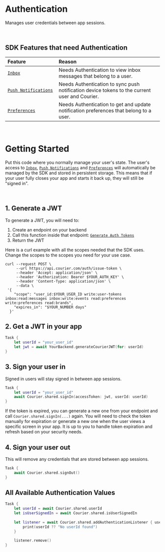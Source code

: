 # Authentication

Manages user credentials between app sessions.

&emsp;

## SDK Features that need Authentication

<table>
    <thead>
        <tr>
            <th width="250px" align="left">Feature</th>
            <th width="800px" align="left">Reason</th>
        </tr>
    </thead>
    <tbody>
        <tr width="600px">
            <td align="left">
                <a href="https://github.com/trycourier/courier-ios/blob/master/Docs/Inbox.md">
                    <code>Inbox</code>
                </a>
            </td>
            <td align="left">
                Needs Authentication to view inbox messages that belong to a user.
            </td>
        </tr>
        <tr width="600px">
            <td align="left">
                <a href="https://github.com/trycourier/courier-ios/blob/master/Docs/PushNotifications.md">
                    <code>Push Notifications</code>
                </a>
            </td>
            <td align="left">
                Needs Authentication to sync push notification device tokens to the current user and Courier.
            </td>
        </tr>
        <tr width="600px">
            <td align="left">
                <a href="https://github.com/trycourier/courier-ios/blob/master/Docs/Preferences.md">
                    <code>Preferences</code>
                </a>
            </td>
            <td align="left">
                Needs Authentication to get and update notification preferences that belong to a user.
            </td>
        </tr>
    </tbody>
</table>

&emsp;

# Getting Started

Put this code where you normally manage your user's state. The user's access to [`Inbox`](https://github.com/trycourier/courier-ios/blob/master/Docs/Inbox.md), [`Push Notifications`](https://github.com/trycourier/courier-ios/blob/master/Docs/PushNotifications.md) and [`Preferences`](https://github.com/trycourier/courier-ios/blob/master/Docs/Preferences.md) will automatically be managed by the SDK and stored in persistent storage. This means that if your user fully closes your app and starts it back up, they will still be "signed in".

&emsp;

## 1. Generate a JWT

To generate a JWT, you will need to:
1. Create an endpoint on your backend
2. Call this function inside that endpoint: [`Generate Auth Tokens`](https://www.courier.com/docs/reference/auth/issue-token/)
3. Return the JWT

Here is a curl example with all the scopes needed that the SDK uses. Change the scopes to the scopes you need for your use case.

```curl
curl --request POST \
     --url https://api.courier.com/auth/issue-token \
     --header 'Accept: application/json' \
     --header 'Authorization: Bearer $YOUR_AUTH_KEY' \
     --header 'Content-Type: application/json' \
     --data \
 '{
    "scope": "user_id:$YOUR_USER_ID write:user-tokens inbox:read:messages inbox:write:events read:preferences write:preferences read:brands",
    "expires_in": "$YOUR_NUMBER days"
  }'
```

## 2. Get a JWT in your app

```swift
Task {
    let userId = "your_user_id"
    let jwt = await YourBackend.generateCourierJWT(for: userId)
}
```

## 3. Sign your user in

Signed in users will stay signed in between app sessions.

```swift
Task {
    let userId = "your_user_id"
    await Courier.shared.signIn(accessToken: jwt, userId: userId)
}
```

If the token is expired, you can generate a new one from your endpoint and call `Courier.shared.signIn(...)` again. You will need to check the token manually for expiration or generate a new one when the user views a specific screen in your app. It is up to you to handle token expiration and refresh based on your security needs.

## 4. Sign your user out

This will remove any credentials that are stored between app sessions.

```swift
Task {
    await Courier.shared.signOut()
}
```

## All Available Authentication Values

```swift
Task {
    let userId = await Courier.shared.userId
    let isUserSignedIn = await Courier.shared.isUserSignedIn
    
    let listener = await Courier.shared.addAuthenticationListener { userId in
        print(userId ?? "No userId found")
    }
    
    listener.remove()
}
```
